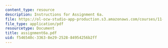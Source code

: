 ```yaml
---
content_type: resource
description: Instructions for Assignment 6a.
file: https://ol-ocw-studio-app-production.s3.amazonaws.com/courses/11-423-information-and-communication-technologies-in-community-development-spring-2004/f546540c33638e29252884954256b2ff_assignment6a.pdf
file_type: application/pdf
resourcetype: Document
title: assignment6a.pdf
uid: f546540c-3363-8e29-2528-84954256b2ff
---
```

